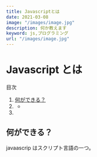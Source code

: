 ```yaml
---
title: Javascriptとは
date: 2021-03-08
image: "/images/image.jpg"
description: 何か教えます
keyword: js,プログラミング
url: "/images/image.jpg"
---
```


# Javascript とは

<div class="mokuji">
   <p>目次</p>
   <ol>
      <li>
         <a href="#1">何ができる？</a>
      </li>
      <li>
         <a href="#"></a>
         <ul>
            <li>
              <a href="#"></a>
            </li>
         </ul>
      </li>
      <li>
        <a href="#"></a>
      </li>
   </ol>
</div>

<h2 id="1">何ができる？</h2>

javaascrip はスクリプト言語の一つ。
